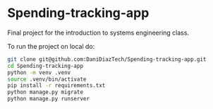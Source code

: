 # Spending-tracking-app
Final project for the introduction to systems engineering class.

To run the project on local do:

```bash
git clone git@github.com:DaniDiazTech/Spending-tracking-app.git
cd Spending-tracking-app
python -m venv .venv
source .venv/bin/activate
pip install -r requirements.txt
python manage.py migrate
python manage.py runserver
```
